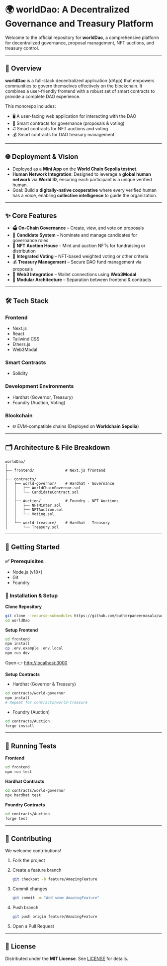 # 🌍 worldDao: A Decentralized Governance and Treasury Platform

Welcome to the official repository for **worldDao**, a comprehensive platform for decentralized governance, proposal management, NFT auctions, and treasury control.

---

## 📖 Overview

**worldDao** is a full-stack decentralized application (dApp) that empowers communities to govern themselves effectively on the blockchain.
It combines a user-friendly frontend with a robust set of smart contracts to provide a complete DAO experience.

This monorepo includes:

* 🖥️ A user-facing web application for interacting with the DAO
* 📜 Smart contracts for governance (proposals & voting)
* 🎝 Smart contracts for NFT auctions and voting
* 💰 Smart contracts for DAO treasury management

---

## 🌐 Deployment & Vision

* Deployed as a **Mini App** on the **World Chain Sepolia testnet**.
* **Human Network Integration**: Designed to leverage a **global human network** via **World ID**, ensuring each participant is a unique verified human.
* Goal: Build a **digitally-native cooperative** where every verified human has a voice, enabling **collective intelligence** to guide the organization.

---

## ✨ Core Features

* 🗳 **On-Chain Governance** – Create, view, and vote on proposals
* 👥 **Candidate System** – Nominate and manage candidates for governance roles
* 🌈 **NFT Auction House** – Mint and auction NFTs for fundraising or distribution
* 🔗 **Integrated Voting** – NFT-based weighted voting or other criteria
* 💰 **Treasury Management** – Secure DAO fund management via proposals
* 🔌 **Web3 Integration** – Wallet connections using **Web3Modal**
* 🧹 **Modular Architecture** – Separation between frontend & contracts

---

## 🛠 Tech Stack

### Frontend

* Next.js
* React
* Tailwind CSS
* Ethers.js
* Web3Modal

### Smart Contracts

* Solidity

### Development Environments

* Hardhat (Governor, Treasury)
* Foundry (Auction, Voting)

### Blockchain

* 🌐 EVM-compatible chains (Deployed on **Worldchain Sepolia**)

---

## 🗂 Architecture & File Breakdown

```
worldDao/
│
├── frontend/              # Next.js frontend
│
├── contracts/
│   ├── world-governor/    # Hardhat - Governance
│   │   ├── WorldChainGovernor.sol
│   │   └── CandidateContract.sol
│   │
│   ├── Auction/           # Foundry - NFT Auctions
│   │   ├── NFTMinter.sol
│   │   ├── NFTAuction.sol
│   │   └── Voting.sol
│   │
│   └── world-treasure/    # Hardhat - Treasury
│       └── Treasury.sol
```

---

## 🚀 Getting Started

### ✅ Prerequisites

* Node.js (v18+)
* Git
* Foundry

### 🔧 Installation & Setup

**Clone Repository**

```bash
git clone --recurse-submodules https://github.com/butterpaneermasala/worldDao.git
cd worldDao
```

**Setup Frontend**

```bash
cd frontend
npm install
cp .env.example .env.local
npm run dev
```

Open 👉 [http://localhost:3000](http://localhost:3000)

**Setup Contracts**

* Hardhat (Governor & Treasury)

```bash
cd contracts/world-governor
npm install
# Repeat for contracts/world-treasure
```

* Foundry (Auction)

```bash
cd contracts/Auction
forge install
```

---

## 🧪 Running Tests

**Frontend**

```bash
cd frontend
npm run test
```

**Hardhat Contracts**

```bash
cd contracts/world-governor
npx hardhat test
```

**Foundry Contracts**

```bash
cd contracts/Auction
forge test
```

---

## 🤝 Contributing

We welcome contributions!

1. Fork the project
2. Create a feature branch

   ```bash
   git checkout -b feature/AmazingFeature
   ```
3. Commit changes

   ```bash
   git commit -m "Add some AmazingFeature"
   ```
4. Push branch

   ```bash
   git push origin feature/AmazingFeature
   ```
5. Open a Pull Request

---

## 📄 License

Distributed under the **MIT License**. See [LICENSE](./LICENSE) for details.
